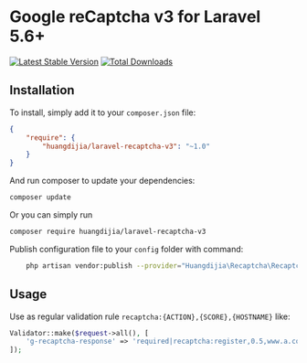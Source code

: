 # Google reCaptcha v3 for Laravel 5.6+

[![Latest Stable Version](https://poser.pugx.org/huangdijia/laravel-recaptcha-v3/version.png)](https://packagist.org/packages/huangdijia/laravel-recaptcha-v3)
[![Total Downloads](https://poser.pugx.org/huangdijia/laravel-recaptcha-v3/d/total.png)](https://packagist.org/packages/huangdijia/laravel-recaptcha-v3)

## Installation

To install, simply add it
to your `composer.json` file:

```json
{
    "require": {
        "huangdijia/laravel-recaptcha-v3": "~1.0"
    }
}
```

And run composer to update your dependencies:

```bash
composer update
```

Or you can simply run

```bash
composer require huangdijia/laravel-recaptcha-v3
```

Publish configuration file to your `config` folder with command:

```bash
    php artisan vendor:publish --provider="Huangdijia\Recaptcha\RecaptchaServiceProvider" --tag=config
```

## Usage

Use as regular validation rule `recaptcha:{ACTION},{SCORE},{HOSTNAME}` like:

```php
Validator::make($request->all(), [
    'g-recaptcha-response' => 'required|recaptcha:register,0.5,www.a.com',
]);
```
